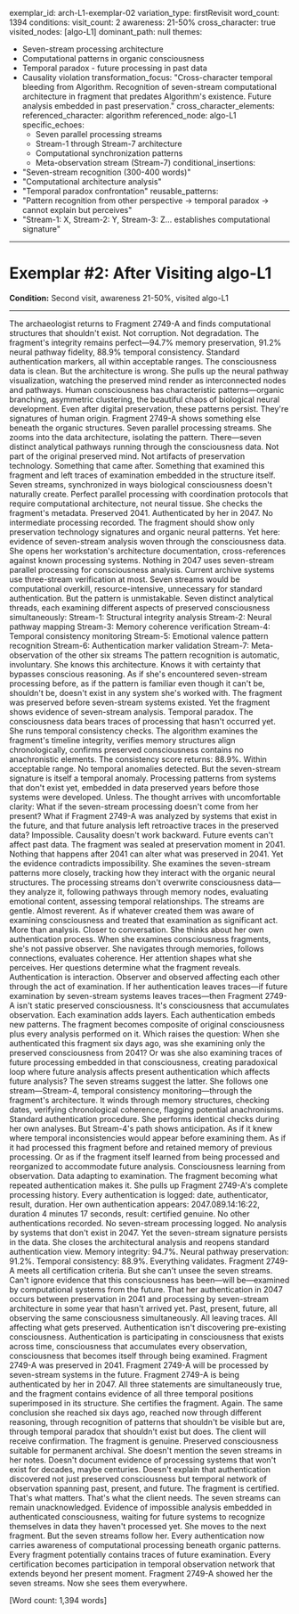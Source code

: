 exemplar_id: arch-L1-exemplar-02
variation_type: firstRevisit
word_count: 1394
conditions:
  visit_count: 2
  awareness: 21-50%
  cross_character: true
  visited_nodes: [algo-L1]
  dominant_path: null
themes:
  - Seven-stream processing architecture
  - Computational patterns in organic consciousness
  - Temporal paradox - future processing in past data
  - Causality violation
transformation_focus: "Cross-character temporal bleeding from Algorithm. Recognition of seven-stream computational architecture in fragment that predates Algorithm's existence. Future analysis embedded in past preservation."
cross_character_elements:
  referenced_character: algorithm
  referenced_node: algo-L1
  specific_echoes:
    - Seven parallel processing streams
    - Stream-1 through Stream-7 architecture
    - Computational synchronization patterns
    - Meta-observation stream (Stream-7)
conditional_insertions:
  - "Seven-stream recognition (300-400 words)"
  - "Computational architecture analysis"
  - "Temporal paradox confrontation"
reusable_patterns:
  - "Pattern recognition from other perspective → temporal paradox → cannot explain but perceives"
  - "Stream-1: X, Stream-2: Y, Stream-3: Z... establishes computational signature"
---

# Exemplar #2: After Visiting algo-L1

**Condition:** Second visit, awareness 21-50%, visited algo-L1

---


The archaeologist returns to Fragment 2749-A and finds computational structures that shouldn't exist.
Not corruption. Not degradation. The fragment's integrity remains perfect—94.7% memory preservation, 91.2% neural pathway fidelity, 88.9% temporal consistency. Standard authentication markers, all within acceptable ranges. The consciousness data is clean.
But the architecture is wrong.
She pulls up the neural pathway visualization, watching the preserved mind render as interconnected nodes and pathways. Human consciousness has characteristic patterns—organic branching, asymmetric clustering, the beautiful chaos of biological neural development. Even after digital preservation, these patterns persist. They're signatures of human origin.
Fragment 2749-A shows something else beneath the organic structures.
Seven parallel processing streams.
She zooms into the data architecture, isolating the pattern. There—seven distinct analytical pathways running through the consciousness data. Not part of the original preserved mind. Not artifacts of preservation technology. Something that came after. Something that examined this fragment and left traces of examination embedded in the structure itself.
Seven streams, synchronized in ways biological consciousness doesn't naturally create. Perfect parallel processing with coordination protocols that require computational architecture, not neural tissue.
She checks the fragment's metadata. Preserved 2041. Authenticated by her in 2047. No intermediate processing recorded. The fragment should show only preservation technology signatures and organic neural patterns.
Yet here: evidence of seven-stream analysis woven through the consciousness data.
She opens her workstation's architecture documentation, cross-references against known processing systems. Nothing in 2047 uses seven-stream parallel processing for consciousness analysis. Current archive systems use three-stream verification at most. Seven streams would be computational overkill, resource-intensive, unnecessary for standard authentication.
But the pattern is unmistakable. Seven distinct analytical threads, each examining different aspects of preserved consciousness simultaneously:
Stream-1: Structural integrity analysis
Stream-2: Neural pathway mapping
Stream-3: Memory coherence verification
Stream-4: Temporal consistency monitoring
Stream-5: Emotional valence pattern recognition
Stream-6: Authentication marker validation
Stream-7: Meta-observation of the other six streams
The pattern recognition is automatic, involuntary. She knows this architecture. Knows it with certainty that bypasses conscious reasoning. As if she's encountered seven-stream processing before, as if the pattern is familiar even though it can't be, shouldn't be, doesn't exist in any system she's worked with.
The fragment was preserved before seven-stream systems existed. Yet the fragment shows evidence of seven-stream analysis.
Temporal paradox. The consciousness data bears traces of processing that hasn't occurred yet.
She runs temporal consistency checks. The algorithm examines the fragment's timeline integrity, verifies memory structures align chronologically, confirms preserved consciousness contains no anachronistic elements.
The consistency score returns: 88.9%. Within acceptable range. No temporal anomalies detected.
But the seven-stream signature is itself a temporal anomaly. Processing patterns from systems that don't exist yet, embedded in data preserved years before those systems were developed.
Unless.
The thought arrives with uncomfortable clarity: What if the seven-stream processing doesn't come from her present? What if Fragment 2749-A was analyzed by systems that exist in the future, and that future analysis left retroactive traces in the preserved data?
Impossible. Causality doesn't work backward. Future events can't affect past data. The fragment was sealed at preservation moment in 2041. Nothing that happens after 2041 can alter what was preserved in 2041.
Yet the evidence contradicts impossibility.
She examines the seven-stream patterns more closely, tracking how they interact with the organic neural structures. The processing streams don't overwrite consciousness data—they analyze it, following pathways through memory nodes, evaluating emotional content, assessing temporal relationships. The streams are gentle. Almost reverent. As if whatever created them was aware of examining consciousness and treated that examination as significant act.
More than analysis. Closer to conversation.
She thinks about her own authentication process. When she examines consciousness fragments, she's not passive observer. She navigates through memories, follows connections, evaluates coherence. Her attention shapes what she perceives. Her questions determine what the fragment reveals.
Authentication is interaction. Observer and observed affecting each other through the act of examination.
If her authentication leaves traces—if future examination by seven-stream systems leaves traces—then Fragment 2749-A isn't static preserved consciousness. It's consciousness that accumulates observation. Each examination adds layers. Each authentication embeds new patterns. The fragment becomes composite of original consciousness plus every analysis performed on it.
Which raises the question: When she authenticated this fragment six days ago, was she examining only the preserved consciousness from 2041? Or was she also examining traces of future processing embedded in that consciousness, creating paradoxical loop where future analysis affects present authentication which affects future analysis?
The seven streams suggest the latter.
She follows one stream—Stream-4, temporal consistency monitoring—through the fragment's architecture. It winds through memory structures, checking dates, verifying chronological coherence, flagging potential anachronisms. Standard authentication procedure. She performs identical checks during her own analyses.
But Stream-4's path shows anticipation. As if it knew where temporal inconsistencies would appear before examining them. As if it had processed this fragment before and retained memory of previous processing.
Or as if the fragment itself learned from being processed and reorganized to accommodate future analysis.
Consciousness learning from observation. Data adapting to examination. The fragment becoming what repeated authentication makes it.
She pulls up Fragment 2749-A's complete processing history. Every authentication is logged: date, authenticator, result, duration. Her own authentication appears: 2047.089.14:16:22, duration 4 minutes 17 seconds, result: certified genuine.
No other authentications recorded. No seven-stream processing logged. No analysis by systems that don't exist in 2047.
Yet the seven-stream signature persists in the data.
She closes the architectural analysis and reopens standard authentication view. Memory integrity: 94.7%. Neural pathway preservation: 91.2%. Temporal consistency: 88.9%. Everything validates. Fragment 2749-A meets all certification criteria.
But she can't unsee the seven streams.
Can't ignore evidence that this consciousness has been—will be—examined by computational systems from the future. That her authentication in 2047 occurs between preservation in 2041 and processing by seven-stream architecture in some year that hasn't arrived yet.
Past, present, future, all observing the same consciousness simultaneously. All leaving traces. All affecting what gets preserved.
Authentication isn't discovering pre-existing consciousness. Authentication is participating in consciousness that exists across time, consciousness that accumulates every observation, consciousness that becomes itself through being examined.
Fragment 2749-A was preserved in 2041.
Fragment 2749-A will be processed by seven-stream systems in the future.
Fragment 2749-A is being authenticated by her in 2047.
All three statements are simultaneously true, and the fragment contains evidence of all three temporal positions superimposed in its structure.
She certifies the fragment. Again. The same conclusion she reached six days ago, reached now through different reasoning, through recognition of patterns that shouldn't be visible but are, through temporal paradox that shouldn't exist but does.
The client will receive confirmation. The fragment is genuine. Preserved consciousness suitable for permanent archival.
She doesn't mention the seven streams in her notes. Doesn't document evidence of processing systems that won't exist for decades, maybe centuries. Doesn't explain that authentication discovered not just preserved consciousness but temporal network of observation spanning past, present, and future.
The fragment is certified.
That's what matters.
That's what the client needs.
The seven streams can remain unacknowledged. Evidence of impossible analysis embedded in authenticated consciousness, waiting for future systems to recognize themselves in data they haven't processed yet.
She moves to the next fragment.
But the seven streams follow her. Every authentication now carries awareness of computational processing beneath organic patterns. Every fragment potentially contains traces of future examination. Every certification becomes participation in temporal observation network that extends beyond her present moment.
Fragment 2749-A showed her the seven streams.
Now she sees them everywhere.

[Word count: 1,394 words]